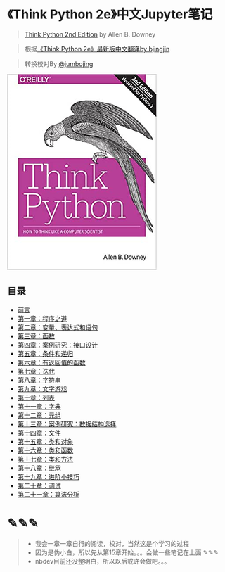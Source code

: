 # 《Think Python 2e》中文Jupyter笔记

> [Think Python 2nd Edition](https://github.com/AllenDowney/ThinkPython2) by Allen B. Downey

> 根据[《Think Python 2e》最新版中文翻译by bjingjin](https://github.com/bingjin/ThinkPython2-CN)

> 转换校对By [@jumbojing](https://github.com/jumbojing)
<!-- #endregion -->

![](docs/figs/cover.jpg)


## 目录

* [前言](docs/00_preface.ipynb)
* [第一章：程序之道](docs/01_the_way_of_the_program.ipynb)
* [第二章：变量、表达式和语句](docs/02_variables_expressions_and_statements.ipynb)
* [第三章：函数](docs/03_functions.ipynb)
* [第四章：案例研究：接口设计](docs/04_case_study_interface_design.ipynb)
* [第五章：条件和递归](docs/05_conditionals_and_recursion.ipynb)
* [第六章：有返回值的函数](docs/06_fruitful_functions.ipynb)
* [第七章：迭代](docs/07_iteration.ipynb)
* [第八章：字符串](docs/08_strings.ipynb)
* [第九章：文字游戏](docs/09_case_study_word_play.ipynb)
* [第十章：列表](docs/10_lists.ipynb)
* [第十一章：字典](docs/11_dictionaries.ipynb)
* [第十二章：元组](docs/12_tuples.ipynb)
* [第十三章：案例研究：数据结构选择](docs/13_case_study_data_structure_selection.ipynb)
* [第十四章：文件](docs/14_files.ipynb)
* [第十五章：类和对象](docs/15_classes_and_objects.ipynb)
* [第十六章：类和函数](docs/16_classes_and_functions.ipynb)
* [第十七章：类和方法](docs/17_classes_and_methods.ipynb)
* [第十八章：继承](docs/18_inheritance.ipynb)
* [第十九章：进阶小技巧](docs/19_the_goodies.ipynb)
* [第二十章：调试](docs/20_debugging.ipynb)
* [第二十一章：算法分析](docs/21_analysis_of_algorithms.ipynb)

# ✎✎✎

>  -  我会一章一章自行的阅读，校对，当然这是个学习的过程
> - 因为是伪小白，所以先从第15章开始。。。会做一些笔记在上面 ✎✎✎
> - nbdev目前还没整明白，所以以后或许会做吧。。。
